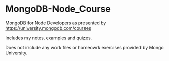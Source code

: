 MongoDB-Node_Course
===================

MongoDB for Node Developers as presented by https://university.mongodb.com/courses 

Includes my notes, examples and quizes.

Does not include any work files or homeowrk exercises provided by Mongo University.

